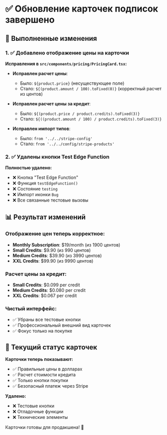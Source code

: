 # ✅ Обновление карточек подписок завершено

## 🎯 Выполненные изменения

### 1. ✅ Добавлено отображение цены на карточки

**Исправления в `src/components/pricing/PricingCard.tsx`:**

- **Исправлен расчет цены**: 
  - Было: `${product.price}` (несуществующее поле)
  - Стало: `${(product.amount / 100).toFixed(0)}` (корректный расчет из центов)

- **Исправлен расчет цены за кредит**:
  - Было: `${(product.price / product.credits).toFixed(3)}`
  - Стало: `${((product.amount / 100) / product.credits).toFixed(3)}`

- **Исправлен импорт типов**:
  - Было: `from '../../stripe-config'`
  - Стало: `from '../../config/stripe-products'`

### 2. ✅ Удалены кнопки Test Edge Function

**Полностью удалено:**
- ❌ Кнопка "Test Edge Function"
- ❌ Функция `testEdgeFunction()`
- ❌ Состояние `testing`
- ❌ Импорт иконки `Bug`
- ❌ Все связанные тестовые вызовы

## 📊 Результат изменений

### Отображение цен теперь корректное:
- **Monthly Subscription**: $19/month (из 1900 центов)
- **Small Credits**: $9.90 (из 990 центов) 
- **Medium Credits**: $39.90 (из 3990 центов)
- **XXL Credits**: $99.90 (из 9990 центов)

### Расчет цены за кредит:
- **Small Credits**: $0.099 per credit
- **Medium Credits**: $0.080 per credit  
- **XXL Credits**: $0.067 per credit

### Чистый интерфейс:
- ✅ Убраны все тестовые кнопки
- ✅ Профессиональный внешний вид карточек
- ✅ Фокус только на покупке

## 🎯 Текущий статус карточек

**Карточки теперь показывают:**
- ✅ Правильные цены в долларах
- ✅ Расчет стоимости кредита
- ✅ Только кнопки покупки
- ✅ Безопасный платеж через Stripe

**Удалено:**
- ❌ Тестовые кнопки
- ❌ Отладочные функции
- ❌ Технические элементы

Карточки готовы для продакшена! 🚀
